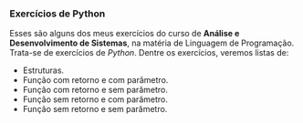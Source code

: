 ### Exercícios de Python

Esses são alguns dos meus exercícios do curso de **Análise e Desenvolvimento de Sistemas**, na matéria de Linguagem de Programação. Trata-se de exercícios de _Python_. Dentre os exercícios, veremos listas de:

- Estruturas.
- Função com retorno e com parâmetro.
- Função com retorno e sem parâmetro.
- Função sem retorno e com parâmetro.
- Função sem retorno e sem parâmetro.